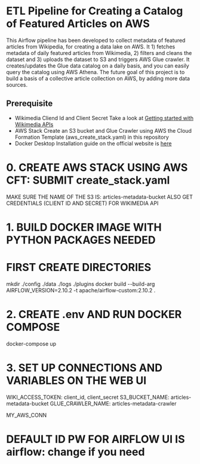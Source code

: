 # ETL Pipeline for Creating a Catalog of Featured Articles on AWS
This Airflow pipeline has been developed to collect metadata of featured articles from Wikipedia, for creating a data lake on AWS. It 1) fetches metadata of daily featured articles from Wikimedia, 2) filters and cleans the dataset and 3) uploads the dataset to S3 and triggers AWS Glue crawler. It creates/updates the Glue data catalog on a daily basis, and you can easily query the catalog using AWS Athena. The future goal of this project is to build a basis of a collective article collection on AWS, by adding more data sources.


## Prerequisite
- Wikimedia Cliend Id and Client Secret
  Take a look at [Getting started with Wikimedia APIs](https://api.wikimedia.org/wiki/Getting_started_with_Wikimedia_APIs)
- AWS Stack
  Create an S3 bucket and Glue Crawler using AWS the Cloud Formation Template (aws_create_stack.yaml) in this repository
- Docker Desktop
  Installation guide on the official website is [here](https://docs.docker.com/compose/install/)
   

# 0. CREATE AWS STACK USING AWS CFT: SUBMIT create_stack.yaml
MAKE SURE THE NAME OF THE S3 IS: articles-metadata-bucket
ALSO GET CREDENTIALS (CLIENT ID AND SECRET) FOR WIKIMEDIA API

# 1. BUILD DOCKER IMAGE WITH PYTHON PACKAGES NEEDED
# FIRST CREATE DIRECTORIES
mkdir ./config ./data ./logs ./plugins
docker build --build-arg AIRFLOW_VERSION=2.10.2 -t apache/airflow-custom:2.10.2 .

# 2. CREATE .env AND RUN DOCKER COMPOSE
docker-compose up

# 3. SET UP CONNECTIONS AND VARIABLES ON THE WEB UI
WIKI_ACCESS_TOKEN: client_id, client_secret
S3_BUCKET_NAME: articles-metadata-bucket
GLUE_CRAWLER_NAME: articles-metadata-crawler

MY_AWS_CONN

# DEFAULT ID PW FOR AIRFLOW UI IS airflow: change if you need

